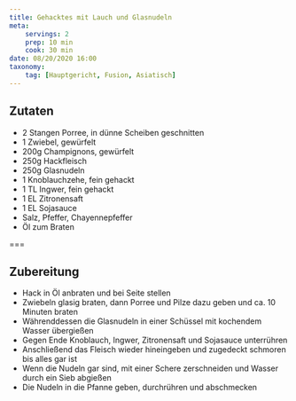 ```yaml
---
title: Gehacktes mit Lauch und Glasnudeln
meta:
    servings: 2
    prep: 10 min
    cook: 30 min
date: 08/20/2020 16:00
taxonomy:
    tag: [Hauptgericht, Fusion, Asiatisch]
---
```

## Zutaten

* 2 Stangen Porree, in dünne Scheiben geschnitten
* 1 Zwiebel, gewürfelt
* 200g Champignons, gewürfelt
* 250g Hackfleisch
* 250g Glasnudeln
* 1 Knoblauchzehe, fein gehackt
* 1 TL Ingwer, fein gehackt
* 1 EL Zitronensaft
* 1 EL Sojasauce
* Salz, Pfeffer, Chayennepfeffer
* Öl zum Braten

===

## Zubereitung

* Hack in Öl anbraten und bei Seite stellen
* Zwiebeln glasig braten, dann Porree und Pilze dazu geben und ca. 10 Minuten braten
* Währenddessen die Glasnudeln in einer Schüssel mit kochendem Wasser übergießen
* Gegen Ende Knoblauch, Ingwer, Zitronensaft und Sojasauce unterrühren
* Anschließend das Fleisch wieder hineingeben und zugedeckt schmoren bis alles gar ist
* Wenn die Nudeln gar sind, mit einer Schere zerschneiden und Wasser durch ein Sieb abgießen
* Die Nudeln in die Pfanne geben, durchrühren und abschmecken